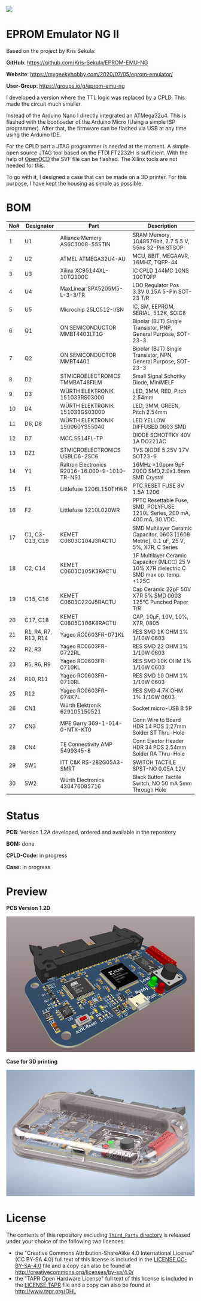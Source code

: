 ![](https://img.shields.io/badge/Status-Prototyp-red)



# EPROM Emulator NG II

Based on the project by Kris Sekula:

**GitHub**: https://github.com/Kris-Sekula/EPROM-EMU-NG

**Website**: https://mygeekyhobby.com/2020/07/05/eprom-emulator/

**User-Group**: https://groups.io/g/eprom-emu-ng



I developed a version where the TTL logic was replaced by a CPLD. This made the circuit much smaller. 

Instead of the Arduino Nano I directly integrated an ATMega32u4. This is flashed with the bootloader of the Arduino Micro (Using a simple ISP programmer). After that, the firmware can be flashed via USB at any time using the Arduino IDE.

For the CPLD part a JTAG programmer is needed at the moment. A simple open source JTAG tool based on the FTDI FT2232H is sufficient. With the help of [OpenOCD](http://openocd.org/) the SVF file can be flashed. The Xilinx tools are not needed for this.

To go with it, I designed a case that can be made on a 3D printer. For this purpose, I have kept the housing as simple as possible.



# BOM



| No#  | Designator           | Part                                           | Description                                                  |
| ---- | -------------------- | ---------------------------------------------- | ------------------------------------------------------------ |
| 1    | U1                   | Alliance Memory AS6C1008-55STIN                | SRAM Memory, 1048576bit, 2.7  5.5 V, 55ns 32-Pin STSOP       |
| 2    | U2                   | ATMEL ATMEGA32U4-AU                            | MCU, 8BIT, MEGAAVR, 16MHZ, TQFP-44                           |
| 3    | U3                   | Xilinx XC95144XL-10TQ100C                      | IC CPLD 144MC 10NS 100TQFP                                   |
| 4    | U4                   | MaxLinear SPX5205M5-L-3-3/TR                   | LDO Regulator Pos 3.3V 0.15A 5-Pin SOT-23 T/R                |
| 5    | U5                   | Microchip 25LC512-I/SN                         | IC, SM, EEPROM, SERIAL, 512K, SOIC8                          |
| 6    | Q1                   | ON SEMICONDUCTOR MMBT4403LT1G                  | Bipolar (BJT) Single Transistor, PNP, General Purpose, SOT-23-3 |
| 7    | Q2                   | ON SEMICONDUCTOR MMBT4401                      | Bipolar (BJT) Single Transistor, NPN, General Purpose, SOT-23-3 |
| 8    | D2                   | STMICROELECTRONICS TMMBAT48FILM                | Small Signal Schottky Diode, MiniMELF                        |
| 9    | D3                   | WÜRTH ELEKTRONIK 151033RS03000                 | LED, 3MM,  RED, Pitch 2.54mm                                 |
| 10   | D4                   | WÜRTH ELEKTRONIK 151033GS03000                 | LED, 3MM,  GREEN, Pitch 2.54mm                               |
| 11   | D6, D8               | WÜRTH ELEKTRONIK 150060YS55040                 | LED YELLOW DIFFUSED 0603 SMD                                 |
| 12   | D7                   | MCC SS14FL-TP                                  | DIODE SCHOTTKY 40V 1A DO221AC                                |
| 13   | DZ1                  | STMICROELECTRONICS USBLC6-2SC6                 | TVS DIODE 5.25V 17V SOT23-6                                  |
| 14   | Y1                   | Raltron Electronics R2016-16.000-9-1010-TR-NS1 | 16MHz ±10ppm 9pF 200Ω SMD,2.0x1.6mm SMD Crystal              |
| 15   | F1                   | Littlefuse 1206L150THWR                        | PTC RESET FUSE 8V 1.5A 1206                                  |
| 16   | F2                   | Littlefuse 1210L020WR                          | PPTC Resettable Fuse, SMD, POLYFUSE 1210L Series, 200 mA, 400 mA, 30 VDC |
| 17   | C1, C3-C13, C19      | KEMET C0603C104J3RACTU                         | SMD Multilayer Ceramic Capacitor, 0603 [1608 Metric], 0.1 uF, 25 V,  5%, X7R, C Series |
| 18   | C2, C14              | KEMET C0603C105K3RACTU                         | 1F Multilayer Ceramic Capacitor (MLCC) 25 V 10% X7R dielectric C SMD max op. temp. +125C |
| 19   | C15, C16             | KEMET C0603C220J5RACTU                         | Cap Ceramic 22pF 50V X7R 5% SMD 0603 125°C Punched Paper T/R |
| 20   | C17, C18             | KEMET C0805C106K8RACTU                         | CAP, 10µF, 10V, 10%, X7R, 0805                               |
| 21   | R1, R4, R7, R13, R14 | Yageo RC0603FR-071KL                           | RES SMD 1K OHM 1% 1/10W 0603                                 |
| 22   | R2, R3               | Yageo RC0603FR-0722RL                          | RES SMD 22 OHM 1% 1/10W 0603                                 |
| 23   | R5, R6, R9           | Yageo RC0603FR-0710KL                          | RES SMD 10K OHM 1% 1/10W 0603                                |
| 24   | R10, R11             | Yageo RC0603FR-0710RL                          | RES SMD 10 OHM 1% 1/10W 0603                                 |
| 25   | R12                  | Yageo RC0603FR-074K7L                          | RES SMD 4.7K OHM 1% 1/10W 0603                               |
| 26   | CN1                  | Würth Elektronik 629105150521                  | Socket micro-USB B 5P                                        |
| 27   | CN3                  | MPE Garry 369-1-014-0-NTX-KT0                  | Conn Wire to Board HDR 14 POS 1.27mm Solder ST Thru-Hole     |
| 28   | CN4                  | TE Connectivity AMP 5499345-8                  | Conn Ejector Header HDR 34 POS 2.54mm Solder RA Thru-Hole    |
| 29   | SW1                  | ITT C&K RS-282G05A3-SMRT                       | SWITCH TACTILE SPST-NO 0.05A 12V                             |
| 30   | SW2                  | Würth Electronics 430476085716                 | Black Button Tactile Switch, NO 50 mA 5mm Through Hole       |



# Status

**PCB**:						Version 1.2A developed, ordered and available in the repository

**BOM:**					done

**CPLD-Code:**		in progress

**Case:**					in progress



# Preview

**PCB Version 1.2D**

![](https://github.com/DL2DW/EPROM-Emulator-NG-II/blob/main/images/pcb_preview.jpg)



**Case for 3D printing**

![](https://github.com/DL2DW/EPROM-Emulator-NG-II/blob/main/images/case_preview.jpg)



# License

The contents of this repository excluding [`Third_Party` directory](https://github.com/DL2DW/EPROM-Emulator-NG-II/third_party) is released under your choice of the following two licences:

- the "Creative Commons Attribution-ShareAlike 4.0 International License" (CC BY-SA 4.0) full text of this license is included in the [LICENSE.CC-BY-SA-4.0](https://github.com/im-tomu/tomu-hardware/blob/master/LICENSE.CC-BY-SA-4.0) file and a copy can also be found at http://creativecommons.org/licenses/by-sa/4.0/
- the "TAPR Open Hardware License" full text of this license is included in the [LICENSE.TAPR](https://github.com/im-tomu/tomu-hardware/blob/master/LICENSE.TAPR) file and a copy can also be found at http://www.tapr.org/OHL

